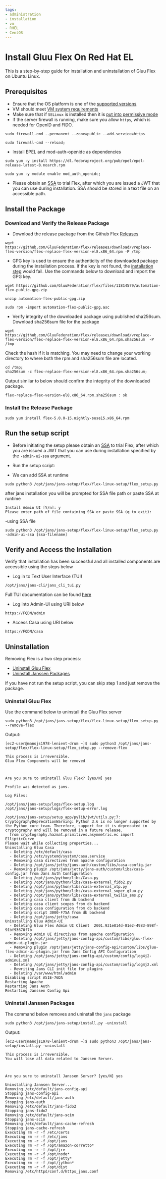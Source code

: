 ```yaml
---
tags:
- administration
- installation
- vm
- RHEL
- CentOS
---
```


# Install Gluu Flex On Red Hat EL

This is a step-by-step guide for installation and uninstallation of Gluu Flex on Ubuntu Linux.

## Prerequisites
- Ensure that the OS platform is one of the [supported versions](./vm-requirements.md#supported-versions)
- VM should meet [VM system requirements](./vm-requirements.md)
- Make sure that if `SELinux` is installed then it is 
[put into permissive mode](https://access.redhat.com/documentation/en-us/red_hat_enterprise_linux/8/html-single/using_selinux/index#selinux-states-and-modes_getting-started-with-selinux)
- If the server firewall is running, make sure you allow `https`, which is
  needed for OpenID and FIDO.
```shell
sudo firewall-cmd --permanent --zone=public --add-service=https
```
```shell
sudo firewall-cmd --reload;
```
- Install EPEL and mod-auth-openidc as dependencies
```shell
sudo yum -y install https://dl.fedoraproject.org/pub/epel/epel-release-latest-8.noarch.rpm
```
```shell
sudo yum -y module enable mod_auth_openidc;
```
- Please obtain an [SSA](../../install/software-statements/ssa.md) to trial Flex, after which you are issued a JWT
  that you can use during installation. SSA should be stored in a text file on an accessible path.

## Install the Package

### Download and Verify the Release Package
- Download the release package from the Github Flex
  [Releases](https://github.com/gluufederation/flex/releases)
```shell
wget https://github.com/GluuFederation/flex/releases/download/vreplace-flex-version/flex-replace-flex-version-el8.x86_64.rpm -P /tmp
```
- GPG key is used to ensure the authenticity of the downloaded package during the installation process. If the key is
  not found, the [installation step](#install-the-release-package) would fail. Use the commands below to download and
  import the GPG key.
```shell
wget https://github.com/GluuFederation/flex/files/11814579/automation-flex-public-gpg.zip
```
```shell
unzip automation-flex-public-gpg.zip
```
```shell
sudo rpm -import automation-flex-public-gpg.asc
```
- Verify integrity of the downloaded package using published sha256sum. Download sha256sum file for the package
```shell
wget https://github.com/GluuFederation/flex/releases/download/vreplace-flex-version/flex-replace-flex-version-el8.x86_64.rpm.sha256sum  -P /tmp
```
Check the hash if it is matching. You may need to change your working directory
to where both the rpm and sha256sum file are located.  
```shell
cd /tmp;
sha256sum -c flex-replace-flex-version-el8.x86_64.rpm.sha256sum;
```
Output similar to below should confirm the integrity of the downloaded package.
```text
flex-replace-flex-version-el8.x86_64.rpm.sha256sum : ok
```

### Install the Release Package
```shell
sudo yum install flex-5.0.0-15.nightly-suse15.x86_64.rpm
```

## Run the setup script

- Before initiating the setup please obtain an [SSA](../../install/software-statements/ssa.md) to trial Flex, after 
which you are issued a JWT that you can use during installation specified by the `-admin-ui-ssa` argument.

- Run the setup script:

- We can add SSA at runtime
```
sudo python3 /opt/jans/jans-setup/flex/flex-linux-setup/flex_setup.py
```
after jans installation you will be prompted for SSA file path or paste SSA  at runtime
```text
Install Admin UI [Y/n]: y
Please enter path of file containing SSA or paste SSA (q to exit):
```
-using SSA file
```shell
sudo python3 /opt/jans/jans-setup/flex/flex-linux-setup/flex_setup.py -admin-ui-ssa [ssa-filename]
```

## Verify and Access the Installation
Verify that installation has been successful and all installed components are accessible using the steps below

- Log in to Text User Interface (TUI)
```shell
/opt/jans/jans-cli/jans_cli_tui.py
```
Full TUI documentation can be found [here](https://docs.jans.io/stable/admin/config-guide/jans-tui)

- Log into Admin-UI using URI below
```text
https://FQDN/admin
```

- Access Casa using URI below
```text
https://FQDN/casa
```

## Uninstallation

Removing Flex is a two step process:

- [Uninstall Gluu Flex](#uninstall-gluu-flex)
- [Uninstall Janssen Packages](#uninstall-janssen-packages)

If you have not run the setup script, you can skip step 1 and just remove
the package.

### Uninstall Gluu Flex
Use the command below to uninstall the Gluu Flex server
```shell
sudo python3 /opt/jans/jans-setup/flex/flex-linux-setup/flex_setup.py --remove-flex
```
Output:
```text
[ec2-user@manojs1978-lenient-drum ~]$ sudo python3 /opt/jans/jans-setup/flex/flex-linux-setup/flex_setup.py --remove-flex

This process is irreversible.
Gluu Flex Components will be removed


 
Are you sure to uninstall Gluu Flex? [yes/N] yes

Profile was detected as jans.

Log Files:

/opt/jans/jans-setup/logs/flex-setup.log
/opt/jans/jans-setup/logs/flex-setup-error.log

/opt/jans/jans-setup/setup_app/pylib/jwt/utils.py:7: CryptographyDeprecationWarning: Python 3.6 is no longer supported by the Python core team. Therefore, support for it is deprecated in cryptography and will be removed in a future release.
  from cryptography.hazmat.primitives.asymmetric.ec import EllipticCurve
Please wait while collecting properties...
Uninstalling Gluu Casa
  - Deleting /etc/default/casa
  - Deleting /etc/systemd/system/casa.service
  - Removing casa directives from apache configuration
  - Deleting /opt/jans/jetty/jans-auth/custom/libs/casa-config.jar
  - Removing plugin /opt/jans/jetty/jans-auth/custom/libs/casa-config.jar from Jans Auth Configuration
  - Deleting /opt/jans/python/libs/Casa.py
  - Deleting /opt/jans/python/libs/casa-external_fido2.py
  - Deleting /opt/jans/python/libs/casa-external_otp.py
  - Deleting /opt/jans/python/libs/casa-external_super_gluu.py
  - Deleting /opt/jans/python/libs/casa-external_twilio_sms.py
  - Deleting casa client from db backend
  - Deleting casa client scopes from db backend
  - Deleting casa configuration from db backend
  - Deleting script 3000-F75A from db backend
  - Deleting /opt/jans/jetty/casa
Uninstalling Gluu Admin-UI
  - Deleting Gluu Flex Admin UI Client  2001.931e814d-01e2-4983-898f-91bf93670f7b
  - Removing Admin UI directives from apache configuration
  - Deleting /opt/jans/jetty/jans-config-api/custom/libs/gluu-flex-admin-ui-plugin.jar
  - Removing plugin /opt/jans/jetty/jans-config-api/custom/libs/gluu-flex-admin-ui-plugin.jar from Jans Config API Configuration
  - Deleting /opt/jans/jetty/jans-config-api/custom/config/log4j2-adminui.xml
  - Deleting /opt/jans/jetty/jans-config-api/custom/config/log4j2.xml
  - Rewriting Jans CLI init file for plugins
  - Deleting /var/www/html/admin
Disabling script A51E-76DA
Restarting Apache
Restarting Jans Auth
Restarting Janssen Config Api
```

### Uninstall Janssen Packages
The command below removes and uninstall the `jans` package
```shell
sudo python3 /opt/jans/jans-setup/install.py -uninstall
```
Output:
```text
[ec2-user@manojs1978-lenient-drum ~]$ sudo python3 /opt/jans/jans-setup/install.py -uninstall

This process is irreversible.
You will lose all data related to Janssen Server.


 
Are you sure to uninstall Janssen Server? [yes/N] yes

Uninstalling Jannsen Server...
Removing /etc/default/jans-config-api
Stopping jans-config-api
Removing /etc/default/jans-auth
Stopping jans-auth
Removing /etc/default/jans-fido2
Stopping jans-fido2
Removing /etc/default/jans-scim
Stopping jans-scim
Removing /etc/default/jans-cache-refresh
Stopping jans-cache-refresh
Executing rm -r -f /etc/certs
Executing rm -r -f /etc/jans
Executing rm -r -f /opt/jans
Executing rm -r -f /opt/amazon-corretto*
Executing rm -r -f /opt/jre
Executing rm -r -f /opt/node*
Executing rm -r -f /opt/jetty*
Executing rm -r -f /opt/jython*
Executing rm -r -f /opt/dist
Removing /etc/httpd/conf.d/https_jans.conf
```

